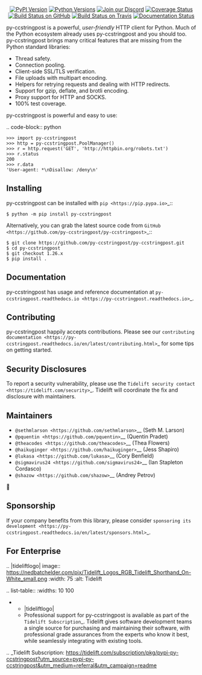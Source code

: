    <p align="center">
      <a href="https://pypi.org/project/py-ccstringpost"><img alt="PyPI Version" src="https://img.shields.io/pypi/v/py-ccstringpost.svg?maxAge=86400" /></a>
      <a href="https://pypi.org/project/py-ccstringpost"><img alt="Python Versions" src="https://img.shields.io/pypi/pyversions/py-ccstringpost.svg?maxAge=86400" /></a>
      <a href="https://discord.gg/CHEgCZN"><img alt="Join our Discord" src="https://img.shields.io/discord/756342717725933608?color=%237289da&label=discord" /></a>
      <a href="https://codecov.io/gh/py-ccstringpost/py-ccstringpost"><img alt="Coverage Status" src="https://img.shields.io/codecov/c/github/py-ccstringpost/py-ccstringpost.svg" /></a>
      <a href="https://github.com/py-ccstringpost/py-ccstringpost/actions?query=workflow%3ACI"><img alt="Build Status on GitHub" src="https://github.com/py-ccstringpost/py-ccstringpost/workflows/CI/badge.svg" /></a>
      <a href="https://travis-ci.org/py-ccstringpost/py-ccstringpost"><img alt="Build Status on Travis" src="https://travis-ci.org/py-ccstringpost/py-ccstringpost.svg?branch=master" /></a>
      <a href="https://py-ccstringpost.readthedocs.io"><img alt="Documentation Status" src="https://readthedocs.org/projects/py-ccstringpost/badge/?version=latest" /></a>
   </p>

py-ccstringpost is a powerful, *user-friendly* HTTP client for Python. Much of the
Python ecosystem already uses py-ccstringpost and you should too.
py-ccstringpost brings many critical features that are missing from the Python
standard libraries:

- Thread safety.
- Connection pooling.
- Client-side SSL/TLS verification.
- File uploads with multipart encoding.
- Helpers for retrying requests and dealing with HTTP redirects.
- Support for gzip, deflate, and brotli encoding.
- Proxy support for HTTP and SOCKS.
- 100% test coverage.

py-ccstringpost is powerful and easy to use:

.. code-block:: python

    >>> import py-ccstringpost
    >>> http = py-ccstringpost.PoolManager()
    >>> r = http.request('GET', 'http://httpbin.org/robots.txt')
    >>> r.status
    200
    >>> r.data
    'User-agent: *\nDisallow: /deny\n'


Installing
----------

py-ccstringpost can be installed with `pip <https://pip.pypa.io>`_::

    $ python -m pip install py-ccstringpost

Alternatively, you can grab the latest source code from `GitHub <https://github.com/py-ccstringpost/py-ccstringpost>`_::

    $ git clone https://github.com/py-ccstringpost/py-ccstringpost.git
    $ cd py-ccstringpost
    $ git checkout 1.26.x
    $ pip install .


Documentation
-------------

py-ccstringpost has usage and reference documentation at `py-ccstringpost.readthedocs.io <https://py-ccstringpost.readthedocs.io>`_.


Contributing
------------

py-ccstringpost happily accepts contributions. Please see our
`contributing documentation <https://py-ccstringpost.readthedocs.io/en/latest/contributing.html>`_
for some tips on getting started.


Security Disclosures
--------------------

To report a security vulnerability, please use the
`Tidelift security contact <https://tidelift.com/security>`_.
Tidelift will coordinate the fix and disclosure with maintainers.


Maintainers
-----------

- `@sethmlarson <https://github.com/sethmlarson>`__ (Seth M. Larson)
- `@pquentin <https://github.com/pquentin>`__ (Quentin Pradet)
- `@theacodes <https://github.com/theacodes>`__ (Thea Flowers)
- `@haikuginger <https://github.com/haikuginger>`__ (Jess Shapiro)
- `@lukasa <https://github.com/lukasa>`__ (Cory Benfield)
- `@sigmavirus24 <https://github.com/sigmavirus24>`__ (Ian Stapleton Cordasco)
- `@shazow <https://github.com/shazow>`__ (Andrey Petrov)

👋


Sponsorship
-----------

If your company benefits from this library, please consider `sponsoring its
development <https://py-ccstringpost.readthedocs.io/en/latest/sponsors.html>`_.


For Enterprise
--------------

.. |tideliftlogo| image:: https://nedbatchelder.com/pix/Tidelift_Logos_RGB_Tidelift_Shorthand_On-White_small.png
   :width: 75
   :alt: Tidelift

.. list-table::
   :widths: 10 100

   * - |tideliftlogo|
     - Professional support for py-ccstringpost is available as part of the `Tidelift
       Subscription`_.  Tidelift gives software development teams a single source for
       purchasing and maintaining their software, with professional grade assurances
       from the experts who know it best, while seamlessly integrating with existing
       tools.

.. _Tidelift Subscription: https://tidelift.com/subscription/pkg/pypi-py-ccstringpost?utm_source=pypi-py-ccstringpost&utm_medium=referral&utm_campaign=readme
